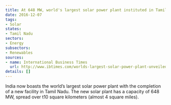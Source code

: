 ```yaml
---
title: At 648 MW, world's largest solar power plant instituted in Tamil Nadu
date: 2016-12-07
tags:
- Solar
states:
- Tamil Nadu
sectors:
- Energy
subsectors:
- Renewables
sources:
- name: International Business Times
  url: http://www.ibtimes.com/worlds-largest-solar-power-plant-unveiled-indias-kamuthi-2452610
details: []
---
```


India now boasts the world’s largest solar power plant with the completion of a new facility in Tamil Nadu. The new solar plant has a capacity of 648 MW, spread over t10 square kilometers (almost 4 square miles).
